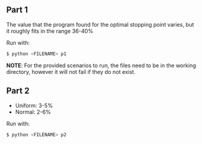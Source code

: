 ## Part 1

The value that the program found for the optimal stopping point varies, but it roughly fits in the range 36-40%

Run with:
```bash
$ python <FILENAME> p1
```

**NOTE**: For the provided scenarios to run, the files need to be in the working directory, however it will not fail if they do not exist.

## Part 2
- Uniform: 3-5%
- Normal: 2-6%

Run with:
```bash
$ python <FILENAME> p2
```
